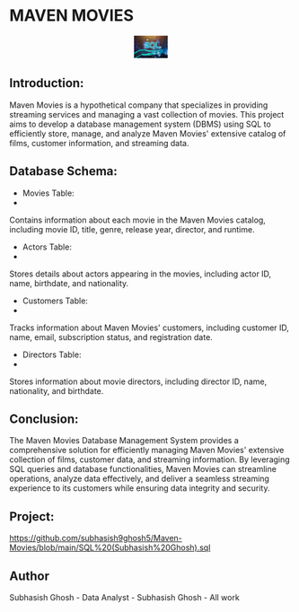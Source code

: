 # MAVEN MOVIES

<p align="center">
  <img width="60" height="40" src="sql image.jpg">
</p>

## Introduction:

Maven Movies is a hypothetical company that specializes in providing streaming services and managing a vast collection of movies. This project aims to develop a database management system (DBMS) using SQL to efficiently store, manage, and analyze Maven Movies' extensive catalog of films, customer information, and streaming data.

## Database Schema:

- Movies Table:
- 
Contains information about each movie in the Maven Movies catalog, including movie ID, title, genre, release year, director, and runtime.

- Actors Table:
-
Stores details about actors appearing in the movies, including actor ID, name, birthdate, and nationality.

- Customers Table:
-
Tracks information about Maven Movies' customers, including customer ID, name, email, subscription status, and registration date.

- Directors Table:
-
Stores information about movie directors, including director ID, name, nationality, and birthdate.

## Conclusion:

The Maven Movies Database Management System provides a comprehensive solution for efficiently managing Maven Movies' extensive collection of films, customer data, and streaming information. By leveraging SQL queries and database functionalities, Maven Movies can streamline operations, analyze data effectively, and deliver a seamless streaming experience to its customers while ensuring data integrity and security.

## Project:
https://github.com/subhasish9ghosh5/Maven-Movies/blob/main/SQL%20(Subhasish%20Ghosh).sql

## Author
Subhasish Ghosh - Data Analyst - Subhasish Ghosh - All work
